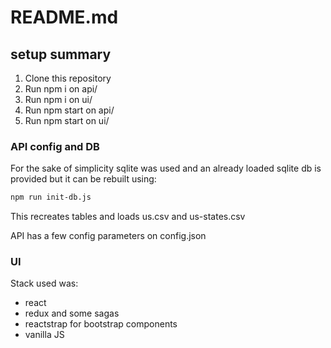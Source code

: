 README.md
=========

## setup summary

1. Clone this repository
2. Run npm i on api/
3. Run npm i on ui/
4. Run npm start on api/
5. Run npm start on ui/

### API config and DB

For the sake of simplicity sqlite was used and an already loaded sqlite db is provided but it can be rebuilt using:

```bash
npm run init-db.js
```

This recreates tables and loads us.csv and us-states.csv

API has a few config parameters on config.json

### UI

Stack used was:

* react
* redux and some sagas
* reactstrap for bootstrap components
* vanilla JS
